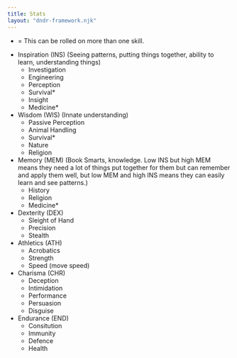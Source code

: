 ```yaml
---
title: Stats
layout: "dndr-framework.njk"
---
```


* = This can be rolled on more than one skill. 

- Inspiration (INS) (Seeing patterns, putting things together, ability to learn, understanding things) 
    - Investigation
    - Engineering
    - Perception
    - Survival*
    - Insight
    - Medicine*
- Wisdom (WIS) (Innate understanding)
    - Passive Perception
    - Animal Handling
    - Survival*
    - Nature
    - Religion
- Memory (MEM) (Book Smarts, knowledge. Low INS but high MEM means they need a lot of things put together for them but can remember and apply them well, but low MEM and high INS means they can easily learn and see patterns.)
    - History
    - Religion
    - Medicine*
- Dexterity (DEX)
    - Sleight of Hand
    - Precision
    - Stealth
- Athletics (ATH)
    - Acrobatics
    - Strength
    - Speed (move speed)
- Charisma (CHR)
    - Deception
    - Intimidation
    - Performance
    - Persuasion 
    - Disguise
- Endurance (END)
    - Consitution 
    - Immunity
    - Defence
    - Health

